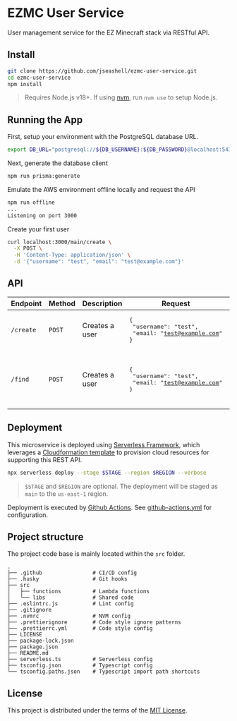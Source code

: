 # EZMC User Service

User management service for the EZ Minecraft stack via RESTful API.

## Install

```sh
git clone https://github.com/jseashell/ezmc-user-service.git
cd ezmc-user-service
npm install
```

> Requires Node.js v18+. If using [nvm](https://nvm.sh), run `nvm use` to setup Node.js.

## Running the App

First, setup your environment with the PostgreSQL database URL.

```sh
export DB_URL="postgresql://${DB_USERNAME}:${DB_PASSWORD}@localhost:5432/${DB_NAME}"
```

Next, generate the database client

```sh
npm run prisma:generate
```

Emulate the AWS environment offline locally and request the API

```sh
npm run offline
...
Listening on port 3000
```

Create your first user

```sh
curl localhost:3000/main/create \
  -X POST \
  -H 'Content-Type: application/json' \
  -d '{"username": "test", "email": "test@example.com"}'
```

## API

|Endpoint|Method|Description|Request|Response|
|--------|------|-----------|-------|--------|
|`/create`|`POST`|Creates a user|<pre>{<br/>  "username": "test",<br/>  "email: "test@example.com"<br/>}</pre>|<pre>{<br/>  "message": "Success",<br/>  "data": ...<br/>}</pre>|
|`/find`|`POST`|Creates a user|<pre>{<br/>  "username": "test",<br/>  "email: "test@example.com"<br/>}</pre>|<pre>{<br/>  "message": "Success",<br/>  "data": ...<br/>}</pre>* Only one of `username` _or_ `email` is required. |

## Deployment

This microservice is deployed using [Serverless Framework](https://www.serverless.com/framework/docs), which leverages a [Cloudformation template](https://aws.amazon.com/cloudformation/resources/templates/) to provision cloud resources for supporting this REST API.

```sh
npx serverless deploy --stage $STAGE --region $REGION --verbose
```

> `$STAGE` and `$REGION` are optional. The deployment will be staged as `main` to the `us-east-1` region.

Deployment is executed by [Github Actions](https://docs.github.com/en/actions). See [github-actions.yml](./.github/workflows/github-actions.yml) for configuration.

## Project structure

The project code base is mainly located within the `src` folder.

```text
.
├── .github                # CI/CD config
├── .husky                 # Git hooks
├── src
│   ├── functions          # Lambda functions
│   └── libs               # Shared code
├── .eslintrc.js           # Lint config
├── .gitignore
├── .nvmrc                 # NVM config
├── .prettierignore        # Code style ignore patterns
├── .prettierrc.yml        # Code style config
├── LICENSE
├── package-lock.json
├── package.json
├── README.md
├── serverless.ts          # Serverless config
├── tsconfig.json          # Typescript config
└── tsconfig.paths.json    # Typescript import path shortcuts
```

## License

This project is distributed under the terms of the [MIT License](./LICENSE).
